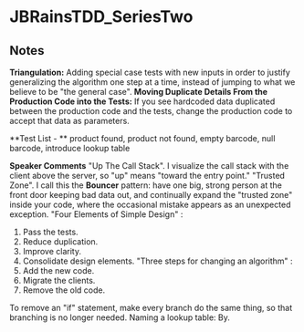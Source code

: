# JBRainsTDD_SeriesTwo

## Notes

 **Triangulation:** Adding special case tests with new inputs in order to justify generalizing
 the algorithm one step at a time, instead of jumping to what we believe to be "the general case".
 **Moving Duplicate Details From the Production Code into the Tests:** If you see hardcoded data
 duplicated between the production code and the tests, change the production code to accept that data
 as parameters.

 **Test List - ** product found, product not found, empty barcode, null barcode, introduce lookup table

 **Speaker Comments**
 "Up The Call Stack". I visualize the call stack with the client above the server, so "up" means "toward the entry point."
 "Trusted Zone". I call this the **Bouncer** pattern: have one big, strong person at the front door keeping bad data out, and
  continually expand the "trusted zone" inside your code, where the occasional mistake appears as an unexpected exception.
  "Four Elements of Simple Design" :
  1. Pass the tests.
  2. Reduce duplication.
  3. Improve clarity.
  4. Consolidate design elements.
  "Three steps for changing an algorithm" :
  1. Add the new code.
  2. Migrate the clients.
  3. Remove the old code.

  To remove an "if" statement, make every branch do the same thing, so that branching is no longer needed.
  Naming a lookup table: <values>By<Key>.